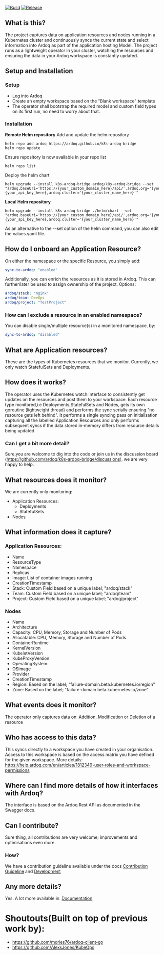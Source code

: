 [![Build](https://github.com/ardoq/k8s-ardoq-bridge/actions/workflows/build.yml/badge.svg)](https://github.com/ardoq/k8s-ardoq-bridge/actions/workflows/build.yml)
[![Release](https://github.com/ardoq/k8s-ardoq-bridge/actions/workflows/release.yml/badge.svg)](https://github.com/ardoq/k8s-ardoq-bridge/actions/workflows/release.yml)

## What is this?

The project captures data on application resources and nodes running in a Kubernetes cluster and continuously syncs the current state and select information into Ardoq as part of the application hosting Model. The project runs as a lightweight operator in your cluster, watching the resources and ensuring the data in your Ardoq workspace is constantly updated.

## Setup and Installation
### Setup
- Log into Ardoq
- Create an empty workspace based on the "Blank workspace" template
- The operator shall bootstrap the required model and custom field types on its first run, no need to worry about that.

### Installation
**Remote Helm repository**
Add and update the helm repository
```shell
helm repo add ardoq https://ardoq.github.io/k8s-ardoq-bridge
helm repo update
```
Ensure repository is now available in your repo list
```shell
helm repo list
```
Deploy the helm chart
```shell
helm upgrade --install k8s-ardoq-bridge ardoq/k8s-ardoq-bridge --set "ardoq.baseUri='https://{your_custom_domain_here}/api/',ardoq.org='{your_org_label_here}',ardoq.workspaceId='{your_workspace_id_here}',ardoq.apiKey={your_api_key_here},ardoq.cluster='{your_cluster_name_here}'"
```
**Local Helm repository**
```shell
helm upgrade --install k8s-ardoq-bridge ./helm/chart --set "ardoq.baseUri='https://{your_custom_domain_here}/api/',ardoq.org='{your_org_label_here}',ardoq.workspaceId='{your_workspace_id_here}',ardoq.apiKey={your_api_key_here},ardoq.cluster='{your_cluster_name_here}'"
```
As an alternative to the --set option of the helm command, you can also edit the values.yaml file.

## How do I onboard an Application Resource?
On either the namespace or the specific Resource, you simply add:
```yaml
sync-to-ardoq: "enabled"
```
Additionally, you can enrich the resources as it is stored in Ardoq. This can further/later be used to assign ownership of the project. Options:
```yaml
ardoq/stack: "nginx"
ardoq/team: DevOps
ardoq/project: "TestProject"
```

### How can I exclude a resource in an enabled namespace?
You can disable single/multiple resource(s) in a monitored namespace, by:
```yaml
sync-to-ardoq: "disabled"
```

## What are Application resources?

These are the types of Kubernetes resources that we monitor. Currently, we only watch StatefulSets and Deployments.

## How does it works?

The operator uses the Kubernetes watch interface to consistently get updates on the resources and post them to your
workspace. Each resource type monitored,i.e Deployments,StatefulSets and Nodes, gets its own goroutine (lightweight thread) and performs the
sync serially ensuring "no resource gets left behind". It performs a single syncing pass on initialisation capturing all
the labelled Application Resources and only performs subsequent syncs if the data stored in-memory differs from resource
details being updated.

### Can I get a bit more detail?

Sure,you are welcome to dig into the code or join us in the discussion board (https://github.com/ardoq/k8s-ardoq-bridge/discussions), we are very happy to help.

## What resources does it monitor?

We are currently only monitoring:

- Application Resources:
    - Deployments
    - StatefulSets
- Nodes


## What information does it capture?

### Application Resources:

- Name
- ResourceType
- Namespace
- Replicas
- Image:  List of container images running
- CreationTimestamp
- Stack: Custom Field based on a unique label; "ardoq/stack"
- Team: Custom Field based on a unique label; "ardoq/team"
- Project: Custom Field based on a unique label; "ardoq/project"

### Nodes
- Name
- Architecture
- Capacity: CPU, Memory, Storage and Number of Pods
- Allocatable: CPU, Memory, Storage and Number of Pods
- ContainerRuntime
- KernelVersion
- KubeletVersion
- KubeProxyVersion
- OperatingSystem
- OSImage
- Provider
- CreationTimestamp
- Region: Based on the label; "failure-domain.beta.kubernetes.io/region"
- Zone: Based on the label; "failure-domain.beta.kubernetes.io/zone"

## What events does it monitor?
The operator only captures data on: Addition, Modification or Deletion of a resource
## Who has access to this data?
This syncs directly to a workspace you have created in your organisation. Access to this workspace is based on the access matrix you have defined for the given workspace. More details: https://help.ardoq.com/en/articles/1812349-user-roles-and-workspace-permissions

## Where can I find more details of how it interfaces with Ardoq?
The interface is based on the Ardoq Rest API as documented in the Swagger docs.

## Can I contribute?
Sure thing, all contributions are very welcome; improvements and optimisations even more.

### How?
We have a contribution guideline available under the docs [Contribution Guideline](/docs/CONTRIBUTING.md) and [Development](/docs/DEVELOPMENT.md)

## Any more details?
Yes. A lot more available in: [Documentation](https://github.com/ardoq/k8s-ardoq-bridge/tree/main/docs)

# Shoutouts(Built on top of previous work by):
- https://github.com/mories76/ardoq-client-go
- https://github.com/AlexsJones/KubeOps